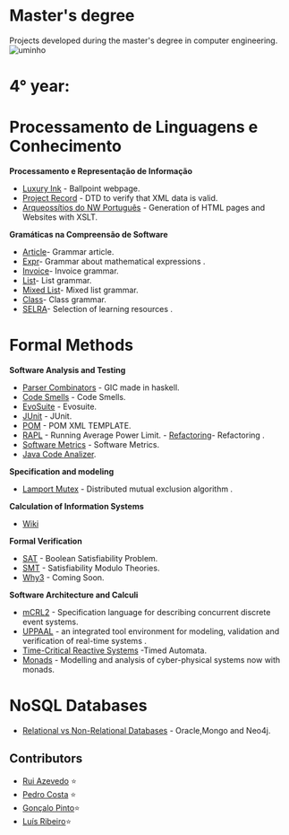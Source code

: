 # Master's degree           

Projects developed during the master's degree in computer engineering. ![uminho](http://www4.di.uminho.pt/~jmf/IMAGES/um_eeng.gif)



# 4° year:
# Processamento de Linguagens e Conhecimento

**Processamento e Representação de Informação**

  - [Luxury Ink](https://github.com/EtienneCosta/Mestrado/tree/main/PRI2020/TP1) - Ballpoint webpage.
  - [Project Record](https://github.com/EtienneCosta/Mestrado/tree/main/PRI2020/TP2) - DTD to verify that XML data is valid.
  - [Arqueossítios do NW Português](https://github.com/EtienneCosta/Mestrado/tree/main/PRI2020/TP3) - Generation of HTML pages and Websites with XSLT.
 
**Gramáticas na Compreensão de Software**

- [Article](https://github.com/EtienneCosta/Mestrado/tree/main/GCS/Article)- Grammar article.
- [Expr](https://github.com/EtienneCosta/Mestrado/tree/main/GCS/GT/Expr)- Grammar about mathematical expressions .
- [Invoice](https://github.com/EtienneCosta/Mestrado/tree/main/GCS/GT/Faturas)- Invoice grammar.
- [List](https://github.com/EtienneCosta/Mestrado/tree/main/GCS/GT/List)- List grammar.
- [Mixed List](https://github.com/EtienneCosta/Mestrado/tree/main/GCS/GT/ListasMistas)- Mixed list grammar.
- [Class](https://github.com/EtienneCosta/Mestrado/tree/main/GCS/GT/Turma)- Class grammar.
- [SELRA](https://github.com/EtienneCosta/Mestrado/tree/main/GCS/SELRA)- Selection of learning resources .

# Formal Methods

**Software Analysis and Testing**

- [Parser Combinators](https://github.com/EtienneCosta/Mestrado/tree/main/ATS/ParserCombinators) - GIC made in haskell.
- [Code Smells](https://github.com/EtienneCosta/Mestrado/tree/main/ATS/Code%20Smells) - Code Smells.
- [EvoSuite](https://github.com/EtienneCosta/Mestrado/tree/main/ATS/EvoSuite) - Evosuite.
- [JUnit](https://github.com/EtienneCosta/Mestrado/tree/main/ATS/JUNIT) - JUnit.
- [POM](https://github.com/EtienneCosta/Mestrado/tree/main/ATS/POM) - POM XML TEMPLATE.
- [RAPL](https://github.com/EtienneCosta/Mestrado/tree/main/ATS/RAPL) - Running Average Power Limit.
- [Refactoring](https://github.com/EtienneCosta/Mestrado/tree/main/ATS/Refactoring)- Refactoring .
- [Software Metrics](https://github.com/EtienneCosta/Mestrado/tree/main/ATS/SoftwareMetrics) - Software Metrics.
- [Java Code Analizer](https://github.com/EtienneCosta/Mestrado/tree/main/ATS/Java%20Code%20Analizer).



**Specification and modeling**

- [Lamport Mutex](https://github.com/EtienneCosta/Mestrado/tree/main/EM/Project/LamportMutex) - Distributed mutual exclusion algorithm .



**Calculation of Information Systems**

- [Wiki](https://haslab.github.io/MFES/CSI/2021/index) 


**Formal Verification**

- [SAT](https://github.com/EtienneCosta/Mestrado/tree/main/VF/MiniSat) - Boolean Satisfiability Problem.
- [SMT](https://github.com/EtienneCosta/Mestrado/tree/main/VF/SMT) - Satisfiability Modulo Theories.
- [Why3]() - Coming Soon.

**Software Architecture and Calculi**

- [mCRL2](https://github.com/EtienneCosta/Mestrado/tree/main/A%26C/mCRL2) - Specification language for describing concurrent discrete event systems.
- [UPPAAL](https://github.com/EtienneCosta/Mestrado/tree/main/A%26C/UPPAAL) - an integrated tool environment for modeling, validation and verification of real-time systems .
- [Time-Critical Reactive Systems](https://github.com/EtienneCosta/Mestrado/tree/main/A%26C/Reactive%20Systems) -Timed Automata.
- [Monads](https://github.com/EtienneCosta/Mestrado/tree/main/A%26C/TSP) - Modelling and analysis of cyber-physical systems now with monads.


# NoSQL Databases

- [Relational vs Non-Relational Databases](https://github.com/EtienneCosta/Mestrado/tree/main/BDNoSql) - Oracle,Mongo and Neo4j.


## Contributors
* [Rui Azevedo](https://github.com/ruiAzevedo19) ⭐️
* [Pedro Costa](https://github.com/pCosta99) ⭐️
* [Gonçalo Pinto](https://github.com/GRP99)⭐️
* [Luís Ribeiro](https://github.com/luis1ribeiro)⭐️
